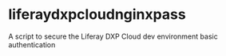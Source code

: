 # liferaydxpcloudnginxpass
A script to secure the Liferay DXP Cloud dev environment basic authentication
